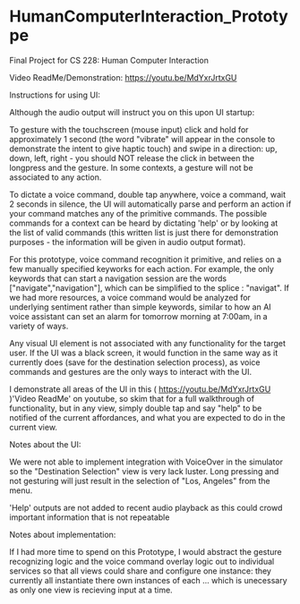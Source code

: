 # HumanComputerInteraction_Prototype

Final Project for CS 228: Human Computer Interaction

Video ReadMe/Demonstration: https://youtu.be/MdYxrJrtxGU

Instructions for using UI: 

Although the audio output will instruct you on this upon UI startup: 

To gesture with the touchscreen (mouse input) click and hold for approximately 1 second (the word "vibrate" will appear in the console 
to demonstrate the intent to give haptic touch) and swipe in a direction: up, down, left, right - you should NOT release the click in between the longpress and the gesture. In some contexts, a gesture will not be associated to any action.

To dictate a voice command, double tap anywhere, voice a command, wait 2 seconds in silence, the UI will automatically parse and perform an action if 
your command matches any of the primitive commands. The possible commands for a context can be heard by dictating 'help' or by looking at the
list of valid commands (this written list is just there for demonstration purposes - the information will be given in audio output format).

For this prototype, voice command recognition it primitive, and relies on a few manually specified keyworks for each action. For example, the only keywords that can start a navigation session are the words ["navigate","navigation"], which can be simplified to the splice : "navigat". If we had more resources, a voice command would be analyzed for underlying sentiment rather than simple keywords, similar to how an AI voice assistant can set an alarm for tomorrow morning at 7:00am, in a variety of ways. 

Any visual UI element is not associated with any functionality for the target user. If the UI was a black screen, it would function in the same way as it currently does (save for the destination selection process), as voice commands and gestures are the only ways to interact with the UI. 

I demonstrate all areas of the UI in this ( https://youtu.be/MdYxrJrtxGU )'Video ReadMe' on youtube, so skim that for a full walkthrough of functionality, but in any view, simply double tap and say "help" to be notified of the current affordances, and what you are expected to do in the current view. 

Notes about the UI: 

We were not able to implement integration with VoiceOver in the simulator so the "Destination Selection" view is very lack luster. Long pressing and not gesturing will just result in the selection of "Los, Angeles" from the menu. 

'Help' outputs are not added to recent audio playback as this could crowd important information that is not repeatable

Notes about implementation: 

If I had more time to spend on this Prototype, I would abstract the gesture recognizing logic and the voice command overlay logic out to individual services so that all views could share and configure one instance: they currently all instantiate there own instances of each ... which is unecessary as only one view is recieving input at a time. 
